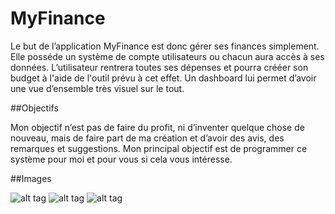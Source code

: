 # MyFinance
Le but de l’application MyFinance est donc gérer ses finances simplement. 
Elle posséde un système de compte utilisateurs ou chacun aura accès à ses données. 
L’utilisateur rentrera toutes ses dépenses et pourra crééer son budget à l'aide de l'outil prévu à cet effet. 
Un dashboard lui permet d’avoir une vue d’ensemble très visuel sur le tout.

##Objectifs

Mon objectif n’est pas de faire du profit, ni d’inventer quelque chose de nouveau, mais de faire part de ma création et d’avoir des avis, des remarques et suggestions.  Mon principal objectif est de programmer ce système pour moi et pour vous si cela vous intéresse. 


##Images

![alt tag](https://s3-eu-west-1.amazonaws.com/sdz-upload/prod/upload/MyFinance1.JPG)
![alt tag](https://s3-eu-west-1.amazonaws.com/sdz-upload/prod/upload/Capture4113.JPG)
![alt tag](https://s3-eu-west-1.amazonaws.com/sdz-upload/prod/upload/Capture1917.JPG)